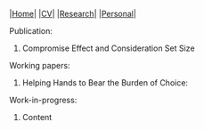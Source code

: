 |[Home](/README.md)| |[CV](/Research.md)| |[Research](/Research.md)| |[Personal](/Research.md)|

Publication:
1. Compromise Effect and Consideration Set Size

Working papers:
1. Helping Hands to Bear the Burden of Choice:

Work-in-progress:
1. Content
